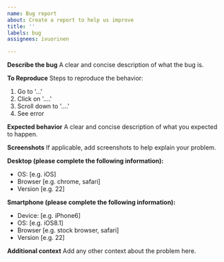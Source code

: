 ```yaml
---
name: Bug report
about: Create a report to help us improve
title: ''
labels: bug
assignees: ivuorinen

---
```


**Describe the bug**
A clear and concise description of what the bug is.

**To Reproduce**
Steps to reproduce the behavior:
1. Go to '...'
2. Click on '....'
3. Scroll down to '....'
4. See error

**Expected behavior**
A clear and concise description of what you expected to happen.

**Screenshots**
If applicable, add screenshots to help explain your problem.

**Desktop (please complete the following information):**
  - OS: [e.g. iOS]
  - Browser [e.g. chrome, safari]
  - Version [e.g. 22]

**Smartphone (please complete the following information):**
  - Device: [e.g. iPhone6]
  - OS: [e.g. iOS8.1]
  - Browser [e.g. stock browser, safari]
  - Version [e.g. 22]

**Additional context**
Add any other context about the problem here.
